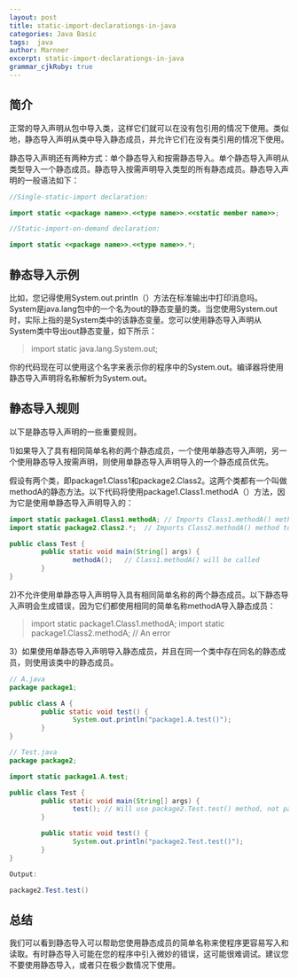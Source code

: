 ```yaml
---
layout: post
title: static-import-declarationgs-in-java
categories: Java Basic
tags:  java
author: Marnner
excerpt: static-import-declarationgs-in-java
grammar_cjkRuby: true
---
```




## 简介


正常的导入声明从包中导入类，这样它们就可以在没有包引用的情况下使用。类似地，静态导入声明从类中导入静态成员，并允许它们在没有类引用的情况下使用。

静态导入声明还有两种方式：单个静态导入和按需静态导入。单个静态导入声明从类型导入一个静态成员。静态导入按需声明导入类型的所有静态成员。静态导入声明的一般语法如下：

``` java
//Single-static-import declaration:

import static <<package name>>.<<type name>>.<<static member name>>;

//Static-import-on-demand declaration:

import static <<package name>>.<<type name>>.*;
```


## 静态导入示例

比如，您记得使用System.out.println（）方法在标准输出中打印消息吗。 System是java.lang包中的一个名为out的静态变量的类。当您使用System.out时，实际上指的是System类中的该静态变量。您可以使用静态导入声明从System类中导出out静态变量，如下所示：

> import static java.lang.System.out;

你的代码现在可以使用这个名字来表示你的程序中的System.out。编译器将使用静态导入声明将名称解析为System.out。

## 静态导入规则

以下是静态导入声明的一些重要规则。

1)如果导入了具有相同简单名称的两个静态成员，一个使用单静态导入声明，另一个使用静态导入按需声明，则使用单静态导入声明导入的一个静态成员优先。


假设有两个类，即package1.Class1和package2.Class2。这两个类都有一个叫做methodA的静态方法。以下代码将使用package1.Class1.methodA（）方法，因为它是使用单静态导入声明导入的：

``` java
import static package1.Class1.methodA; // Imports Class1.methodA() method
import static package2.Class2.*;  // Imports Class2.methodA() method too

public class Test {
        public static void main(String[] args) {
                methodA();   // Class1.methodA() will be called
        }
}
```
2)不允许使用单静态导入声明导入具有相同简单名称的两个静态成员。以下静态导入声明会生成错误，因为它们都使用相同的简单名称methodA导入静态成员：

> import static package1.Class1.methodA;
import static package1.Class2.methodA; // An error

3）如果使用单静态导入声明导入静态成员，并且在同一个类中存在同名的静态成员，则使用该类中的静态成员。

``` java
// A.java
package package1;

public class A {
        public static void test() {
                System.out.println("package1.A.test()");
        }
}

// Test.java
package package2;

import static package1.A.test;

public class Test {
        public static void main(String[] args) {
                test(); // Will use package2.Test.test() method, not package1.A.test() method
        }

        public static void test() {
                System.out.println("package2.Test.test()");
        }
}

Output:

package2.Test.test()
```


## 总结

我们可以看到静态导入可以帮助您使用静态成员的简单名称来使程序更容易写入和读取。有时静态导入可能在您的程序中引入微妙的错误，这可能很难调试。建议您不要使用静态导入，或者只在极少数情况下使用。
